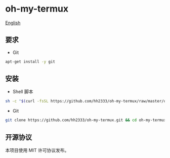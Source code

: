 # oh-my-termux

[English](README.md)

## 要求

* Git
```bash
apt-get install -y git
```

## 安装

* Shell 脚本
```bash
sh -c "$(curl -fsSL https://github.com/hh2333/oh-my-termux/raw/master/online-install.sh)"
```

* Git
```bash
git clone https://github.com/hh2333/oh-my-termux.git && cd oh-my-termux && ./install.sh
```

## 开源协议

本项目使用 MIT 许可协议发布。
